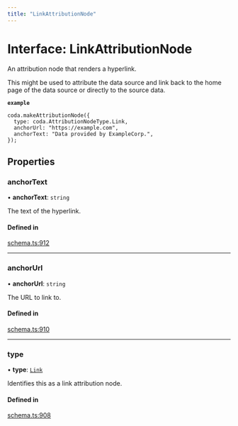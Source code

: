 ```yaml
---
title: "LinkAttributionNode"
---
```

# Interface: LinkAttributionNode

An attribution node that renders a hyperlink.

This might be used to attribute the data source and link back to the home page
of the data source or directly to the source data.

**`example`**
```
coda.makeAttributionNode({
  type: coda.AttributionNodeType.Link,
  anchorUrl: "https://example.com",
  anchorText: "Data provided by ExampleCorp.",
});
```

## Properties

### anchorText

• **anchorText**: `string`

The text of the hyperlink.

#### Defined in

[schema.ts:912](https://github.com/coda/packs-sdk/blob/main/schema.ts#L912)

___

### anchorUrl

• **anchorUrl**: `string`

The URL to link to.

#### Defined in

[schema.ts:910](https://github.com/coda/packs-sdk/blob/main/schema.ts#L910)

___

### type

• **type**: [`Link`](../enums/AttributionNodeType.md#link)

Identifies this as a link attribution node.

#### Defined in

[schema.ts:908](https://github.com/coda/packs-sdk/blob/main/schema.ts#L908)
